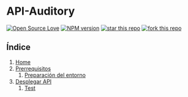 # API-Auditory


[![Open Source Love](https://badges.frapsoft.com/os/mit/mit.svg?v=102)](https://github.com/ellerbrock/open-source-badge/)
[![NPM version](https://badge.fury.io/js/badge-list.svg)](https://github.com/antonioalfa22/API-Auditory)
[![star this repo](http://githubbadges.com/star.svg?user=antonioalfa22&repo=API-Auditory&style=flat)](https://github.com/antonioalfa22/API-Auditory)
[![fork this repo](http://githubbadges.com/fork.svg?user=antonioalfa22&repo=API-Auditory&style=flat)](https://github.com/antonioalfa22/API-Auditory/fork)

## Índice

1. [Home](https://github.com/antonioalfa22/API-Auditory/wiki)
2. [Prerrequisitos](https://github.com/antonioalfa22/API-Auditory/wiki/Prerrequisitos)
    1. [Preparación del entorno](https://github.com/antonioalfa22/API-Auditory/wiki/Prerrequisitos#preparaci%C3%B3n-del-entorno)
2. [Desplegar API](https://github.com/antonioalfa22/API-Auditory/wiki/Desplegar-API)
    1. [Test](https://github.com/antonioalfa22/API-Auditory/wiki/Desplegar-API#test)
